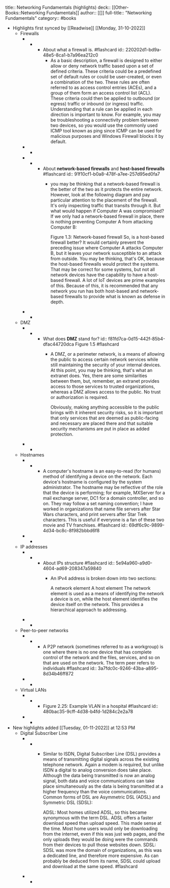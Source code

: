title:: Networking Fundamentals (highlights)
deck:: [[Other-Books::Networking Fundamentals]]
author:: [[]]
full-title:: "Networking Fundamentals"
category:: #books

- Highlights first synced by [[Readwise]] [[Monday, 31-10-2022]]
	- Firewalls
		- -
			- About what a firewall is. #flashcard
			  id:: 220202d1-bd9a-48e5-8ca1-b7a96ea212c0
				- As a basic description, a firewall is designed to either allow or deny network traffic based upon a set of defined criteria. These criteria could be a predefined set of default rules or could be user-created, or even a combination of the two. These rules are often referred to as access control entries (ACEs), and a group of them form an access control list (ACL). These criteria could then be applied to outbound (or egress) traffic or inbound (or ingress) traffic. Understanding that a rule can be applied in each direction is important to know. For example, you may be troubleshooting a connectivity problem between two devices, so you would use the commonly used ICMP tool known as ping since ICMP can be used for malicious purposes and Windows Firewall blocks it by default.
		- -
		- -
			- About **network-based firewalls** and **host-based firewalls** #flashcard
			  id:: 91f10cf1-b0a8-478f-a7ee-257d95ed0fa7
				- you may be thinking that a network-based firewall is the better of the two as it protects the entire network. However, look at the following diagram and pay particular attention to the placement of the firewall. It's only inspecting traffic that transits through it. But what would happen if Computer A was compromised? If we only had a network-based firewall in place, there is nothing preventing Computer A from attacking Computer B:
				  
				  
				  Figure 1.3: Network-based firewall
				  So, is a host-based firewall better? It would certainly prevent the preceding issue where Computer A attacks Computer B, but it leaves your network susceptible to an attack from outside. You may be thinking, that's OK, because the host-based firewalls would protect the systems. That may be correct for some systems, but not all network devices have the capability to have a host-based firewall. A lot of IoT devices are prime examples of this. Because of this, it is recommended that any network you run has both host-based and network-based firewalls to provide what is known as defense in depth.
		- -
	- DMZ
		- -
			- What does **DMZ** stand for?
			  id:: f81fd7ca-0d15-442f-85b4-dfac44720dca
			  Figure 1.5 #flashcard
				- A DMZ, or a perimeter network, is a means of allowing the public to access certain network services while still maintaining the security of your internal devices. At this point, you may be thinking, that's what an extranet does. Yes, there are some similarities between them, but, remember, an extranet provides access to those services to trusted organizations, whereas a DMZ allows access to the public. No trust or authorization is required.
				  
				  Obviously, making anything accessible to the public brings with it inherent security risks, so it is important that only services that are deemed as public-facing and necessary are placed there and that suitable security mechanisms are put in place as added protection.
		- -
	- Hostnames
		- -
			- A computer's hostname is an easy-to-read (for humans) method of identifying a device on the network. Each device's hostname is configured by the system administrator. The hostname may be reflective of the role that the device is performing; for example, MXServer for a mail exchange server, DC1 for a domain controller, and so on. They may follow a set naming convention; I have worked in organizations that name file servers after Star Wars characters, and print servers after Star Trek characters. This is useful if everyone is a fan of these two movie and TV franchises. #flashcard
			  id:: 69df6c9c-9899-4d34-bc8c-8f982bbbd6f8
		- -
	- IP addresses
		- -
			- About IPs structure #flashcard
			  id:: 5e94a960-a9d0-4604-ad69-208347a59840
				- An IPv4 address is broken down into two sections:
				  
				  A network element
				  A host element
				  The network element is used as a means of identifying the network a device is on, while the host element identifies the device itself on the network. This provides a hierarchical approach to addressing.
		- -
	- Peer-to-peer networks
		- -
			- A P2P network (sometimes referred to as a workgroup) is one where there is no one device that has complete control of the network and the files, services, and so on that are used on the network. The term peer refers to individuals #flashcard
			  id:: 3a7fdc0c-9246-43ba-a895-8d34b46ff872
		- -
	- Virtual LANs
		- -
			- Figure 2.25: Example VLAN in a hospital #flashcard
			  id:: 480bac35-9cff-4d38-b4fd-1d284c2e2a78
		- -
- New highlights added [[Tuesday, 01-11-2022]] at 12:53 PM
	- Digital Subscriber Line
		- -
			- Similar to ISDN, Digital Subscriber Line (DSL) provides a means of transmitting digital signals across the existing telephone network. Again a modem is required, but unlike ISDN a digital to analog conversion does take place. Although the data being transmitted is now an analog signal, both data and voice communications can take place simultaneously as the data is being transmitted at a higher frequency than the voice communications. Common forms of DSL are Asymmetric DSL (ADSL) and Symmetric DSL (SDSL):
			  
			  ADSL: Most homes utilized ADSL, so this became synonymous with the term DSL. ADSL offers a faster download speed than upload speed. This made sense at the time. Most home users would only be downloading from the internet, even if this was just web pages, and the only uploads they would be doing were the commands from their devices to pull those websites down.
			  SDSL: SDSL was more the domain of organizations, as this was a dedicated line, and therefore more expensive. As can probably be deduced from its name, SDSL could upload and download at the same speed. #flashcard
		- -